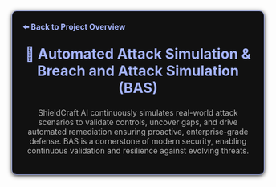 <section style="border:1px solid #a5b4fc; border-radius:10px; margin:1.5em 0; box-shadow:0 2px 8px #222; padding:1.5em; background:#111; color:#fff;">
<div style="margin-bottom:1.5em;">
  <a href="../../README.md" style="color:#a5b4fc; font-weight:bold; text-decoration:none; font-size:1.1em;">⬅️ Back to Project Overview</a>
</div>
<h1 align="center" style="margin-top:0; font-size:2em; color:#a5b4fc;">🧪 Automated Attack Simulation & Breach and Attack Simulation (BAS)</h1>
<div style="color:#b3b3b3; text-align:center; font-size:1.1em; margin-bottom:1em;">
  ShieldCraft AI continuously simulates real-world attack scenarios to validate controls, uncover gaps, and drive automated remediation ensuring proactive, enterprise-grade defense. BAS is a cornerstone of modern security, enabling continuous validation and resilience against evolving threats.
</div>